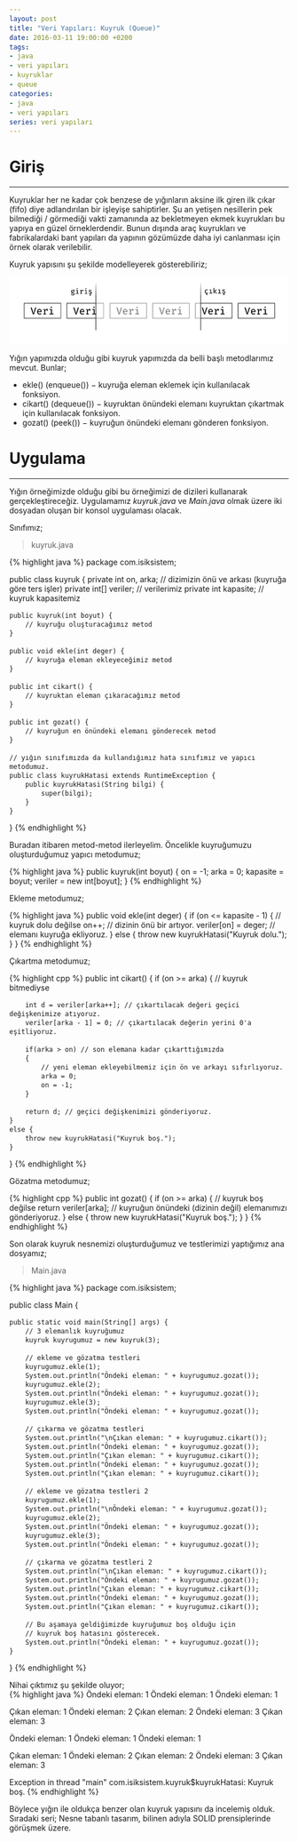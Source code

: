 ```yaml
---
layout: post
title: "Veri Yapıları: Kuyruk (Queue)"
date: 2016-03-11 19:00:00 +0200
tags:
- java
- veri yapıları
- kuyruklar
- queue
categories:
- java
- veri yapıları
series: veri yapıları
---
```


# Giriş
---------

Kuyruklar her ne kadar çok benzese de yığınların aksine ilk giren ilk çıkar (fifo) diye adlandırılan bir işleyişe sahiptirler.
Şu an yetişen nesillerin pek bilmediği / görmediği vakti zamanında az bekletmeyen ekmek kuyrukları bu yapıya en güzel örneklerdendir.
Bunun dışında araç kuyrukları ve fabrikalardaki bant yapıları da yapının gözümüzde daha iyi canlanması için örnek olarak verilebilir.

Kuyruk yapısını şu şekilde modelleyerek gösterebiliriz;  

![Kuyruk Yapısı](/../resimler/kuyrukYapisi.png)

Yığın yapımızda olduğu gibi kuyruk yapımızda da belli başlı metodlarımız mevcut. Bunlar;  

- ekle() (enqueue()) − kuyruğa eleman eklemek için kullanılacak fonksiyon.  
- cikart() (dequeue()) − kuyruktan önündeki elemanı kuyruktan çıkartmak için kullanılacak fonksiyon.  
- gozat() (peek()) − kuyruğun önündeki elemanı gönderen fonksiyon.  

# Uygulama
------------

Yığın örneğimizde olduğu gibi bu örneğimizi de dizileri kullanarak gerçekleştireceğiz.
Uygulamamız *kuyruk.java* ve *Main.java* olmak üzere iki dosyadan oluşan bir konsol uygulaması olacak.

Sınıfımız; 
 
> kuyruk.java  

{% highlight java %}
package com.isiksistem;

public class kuyruk {
    private int on, arka; // dizimizin önü ve arkası (kuyruğa göre ters işler)
    private int[] veriler; // verilerimiz
    private int kapasite; // kuyruk kapasitemiz

    public kuyruk(int boyut) {
        // kuyruğu oluşturacağımız metod
    }

    public void ekle(int deger) {
        // kuyruğa eleman ekleyeceğimiz metod
    }

    public int cikart() {
        // kuyruktan eleman çıkaracağımız metod
    }

    public int gozat() {
        // kuyruğun en önündeki elemanı gönderecek metod
    }

    // yığın sınıfımızda da kullandığımız hata sınıfımız ve yapıcı metodumuz.
    public class kuyrukHatasi extends RuntimeException {
        public kuyrukHatasi(String bilgi) {
            super(bilgi);
        }
    }
}
{% endhighlight %}

Buradan itibaren metod-metod ilerleyelim.
Öncelikle kuyruğumuzu oluşturduğumuz yapıcı metodumuz;  

{% highlight java %}
public kuyruk(int boyut) {
    on = -1;
    arka = 0;
    kapasite = boyut;
    veriler = new int[boyut];
}
{% endhighlight %}

Ekleme metodumuz;   

{% highlight java %}
public void ekle(int deger) {
    if (on <= kapasite - 1) { // kuyruk dolu değilse
        on++; // dizinin önü bir artıyor.
        veriler[on] = deger; // elemanı kuyruğa ekliyoruz.
    }
    else {
        throw new kuyrukHatasi("Kuyruk dolu.");
    }
}
{% endhighlight %}

Çıkartma metodumuz;

{% highlight cpp %}
public int cikart() {
    if (on >= arka) { // kuyruk bitmediyse

        int d = veriler[arka++]; // çıkartılacak değeri geçici değişkenimize atıyoruz.
        veriler[arka - 1] = 0; // çıkartılacak değerin yerini 0'a eşitliyoruz.

        if(arka > on) // son elemana kadar çıkarttığımızda
        {
            // yeni eleman ekleyebilmemiz için ön ve arkayı sıfırlıyoruz.
            arka = 0;
            on = -1;
        }

        return d; // geçici değişkenimizi gönderiyoruz.
    }
    else {
        throw new kuyrukHatasi("Kuyruk boş.");
    }
}
{% endhighlight %}

Gözatma metodumuz;

{% highlight cpp %}
public int gozat() {
    if (on >= arka) { // kuyruk boş değilse
        return veriler[arka]; // kuyruğun önündeki (dizinin değil) elemanımızı gönderiyoruz.
    }
    else {
        throw new kuyrukHatasi("Kuyruk boş.");
    }
}
{% endhighlight %}

Son olarak kuyruk nesnemizi oluşturduğumuz ve testlerimizi yaptığımız ana dosyamız;  

> Main.java  

{% highlight java %}
package com.isiksistem;

public class Main {

    public static void main(String[] args) {
        // 3 elemanlık kuyruğumuz
        kuyruk kuyrugumuz = new kuyruk(3);

        // ekleme ve gözatma testleri
        kuyrugumuz.ekle(1);
        System.out.println("Öndeki eleman: " + kuyrugumuz.gozat());
        kuyrugumuz.ekle(2);
        System.out.println("Öndeki eleman: " + kuyrugumuz.gozat());
        kuyrugumuz.ekle(3);
        System.out.println("Öndeki eleman: " + kuyrugumuz.gozat());

        // çıkarma ve gözatma testleri
        System.out.println("\nÇıkan eleman: " + kuyrugumuz.cikart());
        System.out.println("Öndeki eleman: " + kuyrugumuz.gozat());
        System.out.println("Çıkan eleman: " + kuyrugumuz.cikart());
        System.out.println("Öndeki eleman: " + kuyrugumuz.gozat());
        System.out.println("Çıkan eleman: " + kuyrugumuz.cikart());

        // ekleme ve gözatma testleri 2
        kuyrugumuz.ekle(1);
        System.out.println("\nÖndeki eleman: " + kuyrugumuz.gozat());
        kuyrugumuz.ekle(2);
        System.out.println("Öndeki eleman: " + kuyrugumuz.gozat());
        kuyrugumuz.ekle(3);
        System.out.println("Öndeki eleman: " + kuyrugumuz.gozat());

        // çıkarma ve gözatma testleri 2
        System.out.println("\nÇıkan eleman: " + kuyrugumuz.cikart());
        System.out.println("Öndeki eleman: " + kuyrugumuz.gozat());
        System.out.println("Çıkan eleman: " + kuyrugumuz.cikart());
        System.out.println("Öndeki eleman: " + kuyrugumuz.gozat());
        System.out.println("Çıkan eleman: " + kuyrugumuz.cikart());

        // Bu aşamaya geldiğimizde kuyruğumuz boş olduğu için
        // kuyruk boş hatasını gösterecek.
        System.out.println("Öndeki eleman: " + kuyrugumuz.gozat());
    }

}
{% endhighlight %}

Nihai çıktımız şu şekilde oluyor;  
{% highlight java %}
Öndeki eleman: 1
Öndeki eleman: 1
Öndeki eleman: 1

Çıkan eleman: 1
Öndeki eleman: 2
Çıkan eleman: 2
Öndeki eleman: 3
Çıkan eleman: 3

Öndeki eleman: 1
Öndeki eleman: 1
Öndeki eleman: 1

Çıkan eleman: 1
Öndeki eleman: 2
Çıkan eleman: 2
Öndeki eleman: 3
Çıkan eleman: 3

Exception in thread "main" com.isiksistem.kuyruk$kuyrukHatasi: Kuyruk boş.
{% endhighlight %}

Böylece yığın ile oldukça benzer olan kuyruk yapısını da incelemiş olduk.
Sıradaki seri; Nesne tabanlı tasarım, bilinen adıyla SOLID prensiplerinde görüşmek üzere.